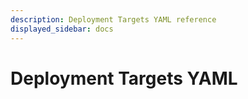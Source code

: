 ```yaml
---
description: Deployment Targets YAML reference
displayed_sidebar: docs
---
```


# Deployment Targets YAML








<FeatureNotAvailable/>

